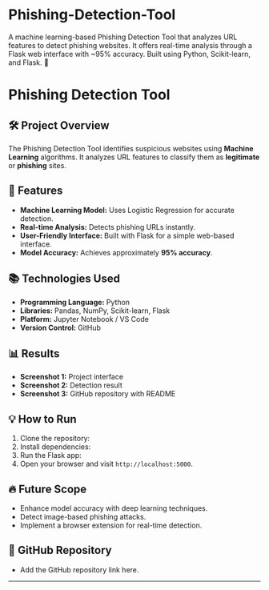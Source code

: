 # Phishing-Detection-Tool
A machine learning-based Phishing Detection Tool that analyzes URL features to detect phishing websites. It offers real-time analysis through a Flask web interface with ~95% accuracy. Built using Python, Scikit-learn, and Flask. 🚀
# Phishing Detection Tool

## 🛠️ Project Overview
The Phishing Detection Tool identifies suspicious websites using **Machine Learning** algorithms. It analyzes URL features to classify them as **legitimate** or **phishing** sites.

## 🚀 Features
- **Machine Learning Model:** Uses Logistic Regression for accurate detection.
- **Real-time Analysis:** Detects phishing URLs instantly.
- **User-Friendly Interface:** Built with Flask for a simple web-based interface.
- **Model Accuracy:** Achieves approximately **95% accuracy**.

## 📚 Technologies Used
- **Programming Language:** Python
- **Libraries:** Pandas, NumPy, Scikit-learn, Flask
- **Platform:** Jupyter Notebook / VS Code
- **Version Control:** GitHub

## 📊 Results
- **Screenshot 1:** Project interface
- **Screenshot 2:** Detection result
- **Screenshot 3:** GitHub repository with README

## 💡 How to Run
1. Clone the repository:
2. Install dependencies:
3. Run the Flask app:
4. Open your browser and visit `http://localhost:5000`.

## 🔥 Future Scope
- Enhance model accuracy with deep learning techniques.
- Detect image-based phishing attacks.
- Implement a browser extension for real-time detection.

## 📎 GitHub Repository
- Add the GitHub repository link here.

---
